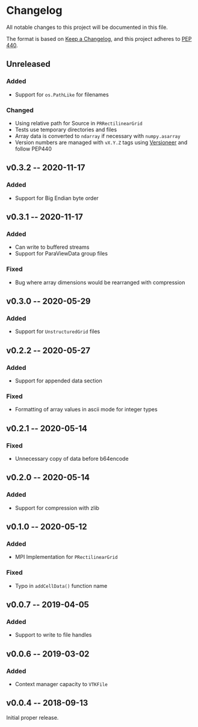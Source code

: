 # Changelog

All notable changes to this project will be documented in this file.

The format is based on [Keep a Changelog](https://keepachangelog.com/en/1.0.0/),
and this project adheres to [PEP
440](https://www.python.org/dev/peps/pep-0440/).

## Unreleased

### Added

- Support for `os.PathLike` for filenames

### Changed

- Using relative path for Source in `PRRectilinearGrid`
- Tests use temporary directories and files
- Array data is converted to `ndarray` if necessary with `numpy.asarray`
- Version numbers are managed with `vX.Y.Z` tags using
  [Versioneer](https://github.com/python-versioneer/python-versioneer) and
  follow PEP440

## v0.3.2 -- 2020-11-17

### Added

- Support for Big Endian byte order

## v0.3.1 -- 2020-11-17

### Added

- Can write to buffered streams
- Support for ParaViewData group files

### Fixed

- Bug where array dimensions would be rearranged with compression

## v0.3.0 -- 2020-05-29

### Added

- Support for `UnstructuredGrid` files

## v0.2.2 -- 2020-05-27

### Added

- Support for appended data section

### Fixed

- Formatting of array values in ascii mode for integer types

## v0.2.1 -- 2020-05-14

### Fixed

- Unnecessary copy of data before b64encode

## v0.2.0 -- 2020-05-14

### Added

- Support for compression with zlib

## v0.1.0 -- 2020-05-12

### Added

- MPI Implementation for `PRectilinearGrid`

### Fixed

- Typo in `addCellData()` function name

## v0.0.7 -- 2019-04-05

### Added

- Support to write to file handles

## v0.0.6 -- 2019-03-02

### Added

- Context manager capacity to `VTKFile`

## v0.0.4 -- 2018-09-13

Initial proper release.
